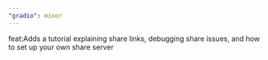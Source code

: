 ```yaml
---
"gradio": minor
---
```


feat:Adds a tutorial explaining share links, debugging share issues, and how to set up your own share server

